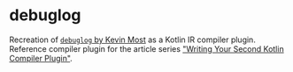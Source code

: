 # debuglog

Recreation of [`debuglog` by Kevin Most][debuglog] as a Kotlin IR compiler
plugin. Reference compiler plugin for the article series ["Writing Your Second
Kotlin Compiler Plugin"][part-1].

[debuglog]: https://github.com/kevinmost/debuglog
[part-1]: https://blog.bnorm.dev/writing-your-second-compiler-plugin-part-1
